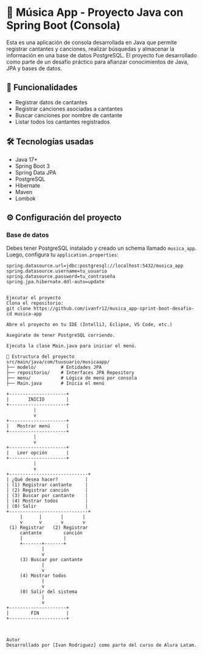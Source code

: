 # 🎵 Música App - Proyecto Java con Spring Boot (Consola)

Esta es una aplicación de consola desarrollada en Java que permite registrar cantantes y canciones, realizar búsquedas y almacenar la información en una base de datos PostgreSQL. El proyecto fue desarrollado como parte de un desafío práctico para afianzar conocimientos de Java, JPA y bases de datos.

## 🚀 Funcionalidades

- Registrar datos de cantantes
- Registrar canciones asociadas a cantantes
- Buscar canciones por nombre de cantante
- Listar todos los cantantes registrados

## 🛠 Tecnologías usadas

- Java 17+
- Spring Boot 3
- Spring Data JPA
- PostgreSQL
- Hibernate
- Maven
- Lombok

## ⚙️ Configuración del proyecto

### Base de datos

Debes tener PostgreSQL instalado y creado un schema llamado `musica_app`. Luego, configura tu `application.properties`:

```properties
spring.datasource.url=jdbc:postgresql://localhost:5432/musica_app
spring.datasource.username=tu_usuario
spring.datasource.password=tu_contraseña
spring.jpa.hibernate.ddl-auto=update


Ejecutar el proyecto
Clona el repositorio:
git clone https://github.com/ivanfr12/musica_app-sprint-boot-desafio-
cd musica-app

Abre el proyecto en tu IDE (IntelliJ, Eclipse, VS Code, etc.)

Asegúrate de tener PostgreSQL corriendo.

Ejecuta la clase Main.java para iniciar el menú.

📁 Estructura del proyecto
src/main/java/com/tuusuario/musicaapp/
├── modelo/         # Entidades JPA
├── repositorio/    # Interfaces JPA Repository
├── menu/           # Lógica de menú por consola
├── Main.java       # Inicia el menú

+---------------------+
|       INICIO        |
+---------------------+
          |
          v
+---------------------+
|   Mostrar menú      |
+---------------------+
          |
          v
+---------------------+
|   Leer opción       |
+---------------------+
          |
          v
+-----------------------------+
| ¿Qué desea hacer?          |
| (1) Registrar cantante     |
| (2) Registrar canción      |
| (3) Buscar por cantante    |
| (4) Mostrar todos          |
| (0) Salir                  |
+-----------------------------+
     |      |       |       |
     v      v       v       v
 (1) Registrar   (2) Registrar
     cantante        canción
     |               |
     +-------+-------+
             |
             v
     (3) Buscar por cantante
             |
             v
     (4) Mostrar todos
             |
             v
     (0) Salir del sistema
             |
             v
+---------------------+
|        FIN          |
+---------------------+



Autor
Desarrollado por [Ivan Rodriguez] como parte del curso de Alura Latam.
